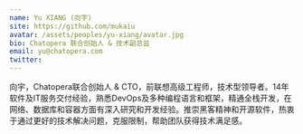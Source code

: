 ```yaml
---
name: Yu XIANG (向宇)
site: https://github.com/mukaiu
avatar: /assets/peoples/yu-xiang/avatar.jpg
bio: Chatopera 联合创始人 & 技术副总监
email: yu@chatopera.com
twitter: 
---
```


向宇，Chatopera联合创始人 & CTO，前联想高级工程师，技术型领导者。14年软件及IT服务交付经验，熟悉DevOps及多种编程语言和框架，精通全栈开发，在网络、数据库和容器方面有深入研究和开发经验。推崇黑客精神和开源软件，热衷于通过更好的技术解决问题，克服限制，帮助团队获得技术满足感。
